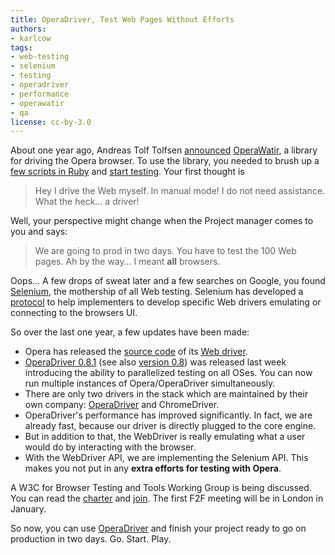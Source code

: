 ```yaml
---
title: OperaDriver, Test Web Pages Without Efforts
authors:
- karlcow
tags:
- web-testing
- selenium
- testing
- operadriver
- performance
- operawatir
- qa
license: cc-by-3.0
---
```


<p>About one year ago, Andreas Tolf Tolfsen <a href="http://seleniumhq.wordpress.com/2011/02/09/operadriver_released/">announced</a> <a href="http://www.opera.com/developer/tools/operawatir/">OperaWatir</a>, a library for driving the Opera browser. To use the library, you needed to brush up a <a href="https://dev.opera.com/articles/view/opera-watir-tutorial/">few scripts in Ruby</a> and <a href="http://my.opera.com/ODIN/blog/2011/02/09/automate-web">start testing</a>. Your first thought is</p>

<blockquote><p>Hey I drive the Web myself. In manual mode! I do not need assistance. What the heck… a driver!</p></blockquote>

<p>Well, your perspective might change when the Project manager comes to you and says:</p>

<blockquote><p>We are going to prod in two days. You have to test the 100 Web pages. Ah by the way… I meant <strong>all</strong> browsers.</p></blockquote>

<p>Oops… A few drops of sweat later and a few searches on Google, you found <a href="http://seleniumhq.org/">Selenium</a>, the mothership of all Web testing. Selenium has developed a <a href="http://code.google.com/p/selenium/wiki/JsonWireProtocol">protocol</a> to help implementers to develop specific Web drivers emulating or connecting to the browsers UI.</p>

<p>So over the last one year, a few updates have been made:</p>

<ul>
<li>Opera has released the <a href="https://github.com/operasoftware/operadriver">source code</a> of its <a href="http://code.google.com/p/selenium/wiki/OperaDriver">Web driver</a>.</li>
<li><a href="http://sny.no/2011/11/operadriver-v081.html">OperaDriver 0.8.1</a> (see also <a href="http://sny.no/2011/11/operadriver-v08.html">version 0.8</a>) was released last week introducing the ability to parallelized testing on all OSes. You can now run multiple instances of Opera/OperaDriver simultaneously.</li>
<li>There are only two drivers in the stack which are maintained by their own company: <a href="http://www.opera.com/developer/tools/operadriver/">OperaDriver</a> and ChromeDriver.</li>
<li>OperaDriver&#39;s performance has improved significantly.  In fact, we are already fast, because our driver is directly plugged to the core engine.</li>
<li>But in addition to that, the WebDriver is really emulating what a user would do by interacting with the browser.</li>
<li>With the WebDriver API, we are implementing the Selenium API. This makes you not put in any <strong>extra efforts for testing with Opera</strong>.</li>
</ul>


<p>A W3C for Browser Testing and Tools Working Group is being discussed. You can read the <a href="http://www.w3.org/2011/08/browser-testing-charter.html">charter</a> and <a href="https://www.w3.org/2004/01/pp-impl/49799/join">join</a>. The first F2F meeting will be in London in January.</p>

<p>So now,  you can use <a href="http://www.opera.com/developer/tools/operadriver/">OperaDriver</a> and finish your project ready to go on production in two days. Go. Start. Play.</p>
